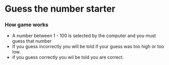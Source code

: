 # Guess the number starter


### How game works
- A number between 1 - 100 is selected by the computer and you must guess that number
- If you guess incorrectly you will be told if your guess was too high or too low.
- if you guess correctly you wil be told you are correct.
